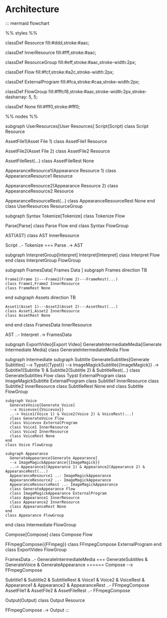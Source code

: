# Architecture

::: mermaid
flowchart

%% styles %%

classDef Resource fill:#ddd,stroke:#aac;

classDef InnerResource fill:#fff,stroke:#aac;

classDef ResourceGroup fill:#eff,stroke:#aac,stroke-width:2px;

classDef Flow fill:#fcf,stroke:#a2c,stroke-width:2px;

classDef ExternalProgram fill:#fca,stroke:#caa,stroke-width:2px;

classDef FlowGroup fill:#fffcf8,stroke:#aac,stroke-width:2px,stroke-dasharray: 5, 5;

classDef None fill:#fff0,stroke:#fff0;

%% nodes %%

subgraph UserResources[User Resources]
  Script(Script)
  class Script Resource

  AssetFile1(Asset File 1)
  class AssetFile1 Resource

  AssetFile2(Asset File 2)
  class AssetFile2 Resource

  AssetFileRest(...)
  class AssetFileRest None

  AppearanceResource1(Appearance Resource 1)
  class AppearanceResource1 Resource

  AppearanceResource2(Appearance Resource 2)
  class AppearanceResource2 Resource

  AppearanceResourceRest(...)
  class AppearanceResourceRest None
end
class UserResources ResourceGroup

subgraph Syntax
  Tokenize[Tokenize]
  class Tokenize Flow
  
  Parse[Parse]
  class Parse Flow
end
class Syntax FlowGroup

AST(AST)
class AST InnerResource

Script ..- Tokenize === Parse .-> AST

subgraph InterpretGroup[Interpret]
  Interpret[Interpret]
  class Interpret Flow
end
class InterpretGroup FlowGroup

subgraph FramesData[ Frames Data ]
  subgraph Frames
    direction TB

    Frame1(Frame 1)---Frame2(Frame 2)---FrameRest(...)
    class Frame1,Frame2 InnerResource
    class FrameRest None
  end
  subgraph Assets
    direction TB

    Asset1(Asset 1)---Asset2(Asset 2)---AssetRest(...)
    class Asset1,Asset2 InnerResource
    class AssetRest None
  end
end
class FramesData InnerResource

AST ..- Interpret .-> FramesData

subgraph ExportVideo[Export Video]
  GenerateIntermediateMedia[Generate Intermediate Media]
  class GenerateIntermediateMedia Flow

  subgraph Intermediate
    subgraph Subtitle
      GenerateSubtitles[Generate Subtitles]
      --x Typst{{Typst}} --x ImageMagickSubtitle{{ImageMagick}}
      .-> Subtitle1(Subtitle 1) & Subtitle2(Subtitle 2) & SubtitleRest(...)
      class GenerateSubtitles Flow
      class Typst ExternalProgram
      class ImageMagickSubtitle ExternalProgram
      class Subtitle1 InnerResource
      class Subtitle2 InnerResource
      class SubtitleRest None
    end
    class Subtitle FlowGroup

    subgraph Voice
      GenerateVoice[Generate Voice]
      --x Voicevox{{Voicevox}}
      ..-> Voice1(Voice 1) & Voice2(Voice 2) & VoiceRest(...)
      class GenerateVoice Flow
      class Voicevox ExternalProgram
      class Voice1 InnerResource
      class Voice2 InnerResource
      class VoiceRest None
    end
    class Voice FlowGroup

    subgraph Appearance
      GenerateAppearance[Generate Appearance]
      --x ImageMagickAppearance{{ImageMagick}}
      ..-> Appearance1(Appearance 1) & Appearance2(Appearance 2) & AppearanceRest(...)
      AppearanceResource1 ..- ImageMagickAppearance
      AppearanceResource2 ..- ImageMagickAppearance
      AppearanceResourceRest ..- ImageMagickAppearance
      class GenerateAppearance Flow
      class ImageMagickAppearance ExternalProgram
      class Appearance1 InnerResource
      class Appearance2 InnerResource
      class AppearanceRest None
    end
    class Appearance FlowGroup
  end
  class Intermediate FlowGroup

  Compose[Compose]
  class Compose Flow

  FFmpegCompose{{FFmpeg}}
  class FFmpegCompose ExternalProgram
end
class ExportVideo FlowGroup

FramesData ..- GenerateIntermediateMedia === GenerateSubtitles & GenerateVoice & GenerateAppearance ====== Compose --x FFmpegCompose

Subtitle1 & Subtitle2 & SubtitleRest & Voice1 & Voice2 & VoiceRest & Appearance1 & Appearance2 & AppearanceRest ..- FFmpegCompose
AssetFile1 & AssetFile2 & AssetFileRest ..- FFmpegCompose

Output(Output)
class Output Resource

FFmpegCompose .-> Output
:::
